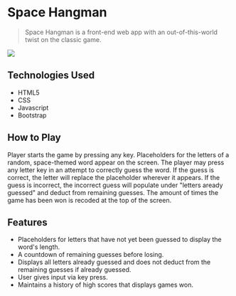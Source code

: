 # Space Hangman
> Space Hangman is a front-end web app with an out-of-this-world twist on the classic game.

![](header.png)

## Technologies Used

- HTML5
- CSS
- Javascript
- Bootstrap

## How to Play

Player starts the game by pressing any key. Placeholders for the letters of a random, space-themed word appear on the screen. The player may press any letter key in an attempt to correctly guess the word. If the guess is correct, the letter will replace the placeholder wherever it appears. If the guess is incorrect, the incorrect guess will populate under "letters aready guessed" and deduct from remaining guesses. The amount of times the game has been won is recoded at the top of the screen.

## Features
- Placeholders for letters that have not yet been guessed to display the word's length.
- A countdown of remaining guesses before losing.
- Displays all letters already guessed and does not deduct from the remaining guesses if already guessed.
- User gives input via key press.
- Maintains a history of high scores that displays games won.
